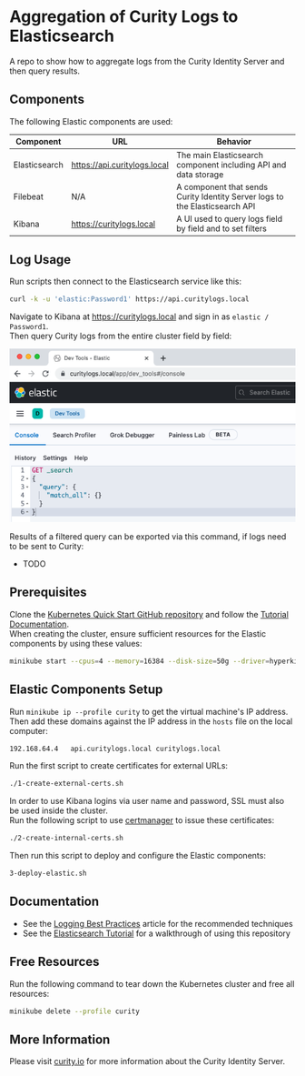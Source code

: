 # Aggregation of Curity Logs to Elasticsearch

A repo to show how to aggregate logs from the Curity Identity Server and then query results.

## Components

The following Elastic components are used:

| Component | URL | Behavior |
| --------- | --- | -------- |
| Elasticsearch | https://api.curitylogs.local | The main Elasticsearch component including API and data storage |
| Filebeat | N/A | A component that sends Curity Identity Server logs to the Elasticsearch API |
| Kibana | https://curitylogs.local | A UI used to query logs field by field and to set filters |

## Log Usage

Run scripts then connect to the Elasticsearch service like this:

```bash
curl -k -u 'elastic:Password1' https://api.curitylogs.local
```

Navigate to Kibana at https://curitylogs.local and sign in as `elastic / Password1`.\
Then query Curity logs from the entire cluster field by field:

![Dev Tools](/images/devtools.png)

Results of a filtered query can be exported via this command, if logs need to be sent to Curity:

- TODO

## Prerequisites

Clone the [Kubernetes Quick Start GitHub repository](https://github.com/curityio/kubernetes-quick-start) and follow the [Tutorial Documentation](https://curity.io/resources/learn/kubernetes-demo-installation/).\
When creating the cluster, ensure sufficient resources for the Elastic components by using these values:

```bash
minikube start --cpus=4 --memory=16384 --disk-size=50g --driver=hyperkit --profile curity
```

## Elastic Components Setup

Run `minikube ip --profile curity` to get the virtual machine's IP address.\
Then add these domains against the IP address in the `hosts` file on the local computer:

```bash
192.168.64.4   api.curitylogs.local curitylogs.local
```

Run the first script to create certificates for external URLs:

```bash
./1-create-external-certs.sh
```

In order to use Kibana logins via user name and password, SSL must also be used inside the cluster.\
Run the following script to use [certmanager](https://cert-manager.io/docs/) to issue these certificates:

```bash
./2-create-internal-certs.sh
```

Then run this script to deploy and configure the Elastic components:

```bash
3-deploy-elastic.sh
```

## Documentation

- See the [Logging Best Practices](https://curity.io/resources/learn/authenticate-with-google-authenticator/) article for the recommended techniques
- See the [Elasticsearch Tutorial](https://curity.io/resources/learn/elasticsearch-tutorial/) for a walkthrough of using this repository

## Free Resources

Run the following command to tear down the Kubernetes cluster and free all resources:

```bash
minikube delete --profile curity
```

## More Information

Please visit [curity.io](https://curity.io/) for more information about the Curity Identity Server.
